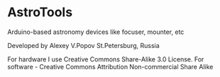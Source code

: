 AstroTools
==========

Arduino-based astronomy devices like focuser, mounter, etc

Developed by Alexey V.Popov
St.Petersburg, Russia

For hardware I use Creative Commons Share-Alike 3.0 License.
For software - Creative Commons Attribution Non-commercial Share Alike

